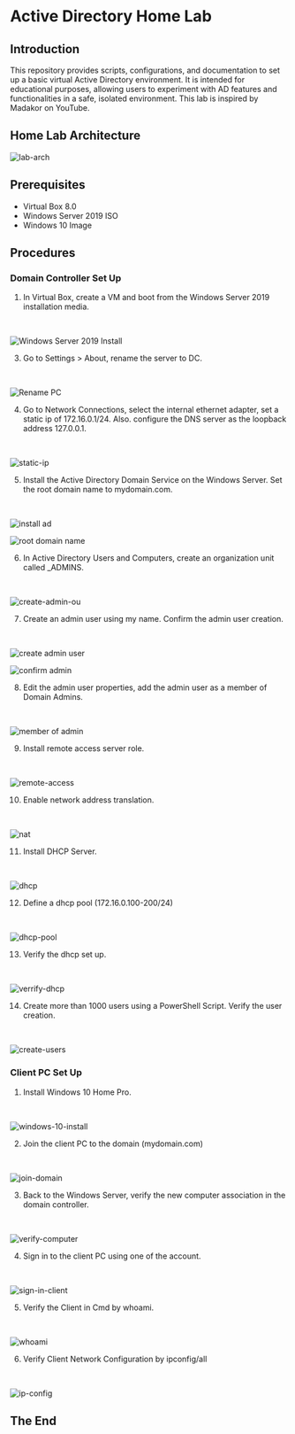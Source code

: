 # Active Directory Home Lab

## Introduction
This repository provides scripts, configurations, and documentation to set up a basic virtual Active Directory environment. 
It is intended for educational purposes, allowing users to experiment with AD features and functionalities in a safe, isolated environment.
This lab is inspired by Madakor on YouTube.

## Home Lab Architecture
![lab-arch](https://github.com/yukwokto/active-directory-home-lab/blob/main/img/lab-arch.png)

## Prerequisites

- Virtual Box 8.0
- Windows Server 2019 ISO
- Windows 10 Image

## Procedures

### Domain Controller Set Up

1. In Virtual Box, create a VM and boot from the Windows Server 2019 installation media.
<br />

![Windows Server 2019 Install](https://github.com/yukwokto/active-directory-home-lab/blob/main/img/windows-server-install.png)

3. Go to Settings > About, rename the server to DC.
<br />

![Rename PC](https://github.com/yukwokto/active-directory-home-lab/blob/main/img/rename-pc.png)

4. Go to Network Connections, select the internal ethernet adapter, set a static ip of 172.16.0.1/24. Also. configure the DNS server as the loopback address 127.0.0.1.
<br />

![static-ip](https://github.com/yukwokto/active-directory-home-lab/blob/main/img/static-ip-assignment.png)

5. Install the Active Directory Domain Service on the Windows Server. Set the root domain name to mydomain.com. 
<br />

![install ad](https://github.com/yukwokto/active-directory-home-lab/blob/main/img/install-ad.png)
<br />

![root domain name](https://github.com/yukwokto/active-directory-home-lab/blob/main/img/root-domain-name.png)

6. In Active Directory Users and Computers, create an organization unit called _ADMINS.
<br />

![create-admin-ou](https://github.com/yukwokto/active-directory-home-lab/blob/main/img/create-ou-admins.png)

7. Create an admin user using my name. Confirm the admin user creation.
<br />

![create admin user](https://github.com/yukwokto/active-directory-home-lab/blob/main/img/create-admin-user.png)
<br />

![confirm admin](https://github.com/yukwokto/active-directory-home-lab/blob/main/img/confirm-admin.png)

8. Edit the admin user properties, add the admin user as a member of Domain Admins.
<br />

![member of admin](https://github.com/yukwokto/active-directory-home-lab/blob/main/img/member-of.png)

9. Install remote access server role.
<br />

![remote-access](https://github.com/yukwokto/active-directory-home-lab/blob/main/img/remote-access.png)

10. Enable network address translation.
<br />

![nat](https://github.com/yukwokto/active-directory-home-lab/blob/main/img/nat.png)

11. Install DHCP Server.
<br />

![dhcp](https://github.com/yukwokto/active-directory-home-lab/blob/main/img/dhcp.png)

12. Define a dhcp pool (172.16.0.100-200/24)
<br />

![dhcp-pool](https://github.com/yukwokto/active-directory-home-lab/blob/main/img/dhcp-pool.png)

13. Verify the dhcp set up.
<br />

![verrify-dhcp](https://github.com/yukwokto/active-directory-home-lab/blob/main/img/verify-dhcp-pool.png)

14. Create more than 1000 users using a PowerShell Script. Verify the user creation.
<br />

![create-users](https://github.com/yukwokto/active-directory-home-lab/blob/main/img/create-users.png)


### Client PC Set Up

1. Install Windows 10 Home Pro.
<br />

![windows-10-install](https://github.com/yukwokto/active-directory-home-lab/blob/main/img/win-10-install.png)

2. Join the client PC to the domain (mydomain.com)
<br />

![join-domain](https://github.com/yukwokto/active-directory-home-lab/blob/main/img/join-domain.png)

3. Back to the Windows Server, verify the new computer association in the domain controller. 
<br />

![verify-computer](https://github.com/yukwokto/active-directory-home-lab/blob/main/img/verify-computer.png)

4. Sign in to the client PC using one of the account.
<br />

![sign-in-client](https://github.com/yukwokto/active-directory-home-lab/blob/main/img/sign-in-client.png)

5. Verify the Client in Cmd by whoami.
<br />

![whoami](https://github.com/yukwokto/active-directory-home-lab/blob/main/img/whoami.png)

6. Verify Client Network Configuration by ipconfig/all
<br />

![ip-config](https://github.com/yukwokto/active-directory-home-lab/blob/main/img/ipconfig.png)


## The End



